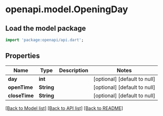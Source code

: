 # openapi.model.OpeningDay

## Load the model package
```dart
import 'package:openapi/api.dart';
```

## Properties
Name | Type | Description | Notes
------------ | ------------- | ------------- | -------------
**day** | **int** |  | [optional] [default to null]
**openTime** | **String** |  | [optional] [default to null]
**closeTime** | **String** |  | [optional] [default to null]

[[Back to Model list]](../README.md#documentation-for-models) [[Back to API list]](../README.md#documentation-for-api-endpoints) [[Back to README]](../README.md)


